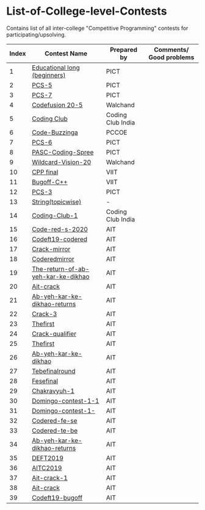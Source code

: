 # List-of-College-level-Contests
Contains list of all inter-college "Competitive Programming" contests for participating/upsolving.

| Index | Contest Name | Prepared by | Comments/ Good problems |
| --- | --- | --- | --- |
| 1 | [Educational long (beginners)](https://www.hackerrank.com/pasc-educational-cp-round-1) | PICT |  |
| 2 | [PCS-5](https://www.hackerrank.com/pcs-5) | PICT |  |
| 3 | [PCS-7](https://www.hackerrank.com/pcs7) | PICT |  |
| 4 | [Codefusion 20-5](https://www.hackerrank.com/codefusion-20-5) | Walchand |  |
| 5 | [Coding Club](http://hackerrank.com/all-india-contest-by-coding-club-india) | Coding Club India |  |
| 6 | [Code-Buzzinga](http://hackerrank.com/codebuzzinga) | PCCOE |  |
| 7 | [PCS-6](http://hackerrank.com/pcs6) | PICT |  |
| 8 | [PASC-Coding-Spree](https://www.hackerrank.com/pasc-corona-coding-spree) | PICT |  |
| 9 | [Wildcard-Vision-20](https://www.hackerrank.com/aewcv2020) | Walchand |  |
| 10 | [CPP final](https://www.hackerrank.com/thefinalezzz) | VIIT |  |
| 11 | [Bugoff-C++](https://www.hackerrank.com/bugoff2cpp) | VIIT |  |
| 12 | [PCS-3](https://www.hackerrank.com/thirdpcscontest) | PICT |  |
| 13 | [String(topicwise)](https://www.hackerrank.com/string-long-contest/) | - |  |
| 14 | [Coding-Club-1](https://www.hackerrank.com/coding-club-all-india-contest) | Coding Club India |  |
| 15 | [Code-red-s-2020](https://www.hackerrank.com/contests/code-red-s-2020/challenge) | AIT |  |
| 16 | [Codeft19-codered](https://www.hackerrank.com/codeft19-codered) | AIT |  |
| 17 | [Crack-mirror](https://www.hackerrank.com/contests/crack-mirror/challenges) | AIT |  |
| 18 | [Coderedmirror](https://www.hackerrank.com/contests/coderedmirror/challenges) | AIT |  |
| 19 | [The-return-of-ab-yeh-kar-ke-dikhao](https://www.hackerrank.com/contests/the-return-of-ab-yeh-kar-ke-dikhao/challenges) | AIT |  |
| 20 | [Ait-crack](https://www.hackerrank.com/contests/ait-crack/challenges) | AIT |  |
| 21 | [Ab-yeh-kar-ke-dikhao-returns](https://www.hackerrank.com/contests/ab-yeh-kar-ke-dikhao-returns/challenges) | AIT |  |
| 22 | [Crack-3](https://www.hackerrank.com/contests/crack-3/challenges) | AIT |  |
| 23 | [Thefirst](https://www.hackerrank.com/contests/thefirst/challenges) | AIT |  |
| 24 | [Crack-qualifier](https://www.hackerrank.com/crack-qualifier) | AIT |  |
| 25 | [Thefirst](https://www.hackerrank.com/thefirst) | AIT |  |
| 26 | [Ab-yeh-kar-ke-dikhao](https://www.hackerrank.com/ab-yeh-kar-ke-dikhao) | AIT |  |
| 27 | [Tebefinalround](https://www.hackerrank.com/contests/tebefinalround) | AIT |  |
| 28 | [Fesefinal](https://www.hackerrank.com/contests/fesefinal) | AIT |  |
| 29 | [Chakravyuh-1](https://www.hackerrank.com/contests/chakravyuh-1) | AIT |  |
| 30 | [Domingo-contest-1-1](https://www.hackerrank.com/contests/-domingo-contest-1-1) | AIT |  |
| 31 | [Domingo-contest-1-](https://www.hackerrank.com/-domingo-contest-1-) | AIT |  |
| 32 | [Codered-fe-se](https://www.hackerrank.com/codered-fe-se) | AIT |  |
| 33 | [Codered-te-be](https://www.hackerrank.com/codered-te-be) | AIT |  |
| 34 | [Ab-yeh-kar-ke-dikhao-returns](https://www.hackerrank.com/ab-yeh-kar-ke-dikhao-returns) | AIT |  |
| 35 | [DEFT2019](https://www.codechef.com/DEFT2019) | AIT |  |
| 36 | [AITC2019](https://www.codechef.com/AITC2019) | AIT |  |
| 37 | [Ait-crack-1](https://www.hackerrank.com/ait-crack-1) | AIT |  |
| 38 | [Ait-crack](https://www.hackerrank.com/ait-crack) | AIT |  |
| 39 | [Codeft19-bugoff](https://www.hackerrank.com/codeft19-bugoff) | AIT |  |


